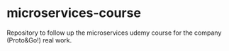 # microservices-course
Repository to follow up the microservices udemy course for the company (Proto&amp;Go!) real work.
